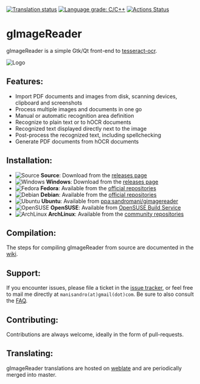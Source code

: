 [![Translation status](https://hosted.weblate.org/widgets/gimagereader/-/svg-badge.svg)](https://hosted.weblate.org/engage/gimagereader/?utm_source=widget)
[![Language grade: C/C++](https://img.shields.io/lgtm/grade/cpp/g/manisandro/gImageReader.svg?logo=lgtm&logoWidth=18)](https://lgtm.com/projects/g/manisandro/gImageReader/context:cpp)
[![Actions Status](https://github.com/manisandro/gImageReader/workflows/CI%20Build/badge.svg)](https://github.com/manisandro/gImageReader/actions)



gImageReader
============

gImageReader is a simple Gtk/Qt front-end to [tesseract-ocr](https://github.com/tesseract-ocr/tesseract).

![Logo](https://raw.githubusercontent.com/manisandro/gImageReader/gh-pages/gimagereader.jpg)

Features:
------------
 - Import PDF documents and images from disk, scanning devices, clipboard and screenshots
 - Process multiple images and documents in one go
 - Manual or automatic recognition area definition
 - Recognize to plain text or to hOCR documents
 - Recognized text displayed directly next to the image
 - Post-process the recognized text, including spellchecking
 - Generate PDF documents from hOCR documents

Installation:
---------------
- ![Source](https://raw.githubusercontent.com/manisandro/gImageReader/gh-pages/icons/source.png) **Source**: Download from the [releases page](https://github.com/manisandro/gImageReader/releases)
- ![Windows](https://raw.githubusercontent.com/manisandro/gImageReader/gh-pages/icons/windows.png) **Windows**: Download from the [releases page](https://github.com/manisandro/gImageReader/releases)
- ![Fedora](https://raw.githubusercontent.com/manisandro/gImageReader/gh-pages/icons/fedora.png) **Fedora**: Available from the [official repositories](https://apps.fedoraproject.org/packages/gimagereader)
- ![Debian](https://raw.githubusercontent.com/manisandro/gImageReader/gh-pages/icons/debian.png) **Debian**: Available from the [official repositories](https://packages.debian.org/unstable/main/gimagereader)
- ![Ubuntu](https://raw.githubusercontent.com/manisandro/gImageReader/gh-pages/icons/ubuntu.png) **Ubuntu**: Available from [ppa:sandromani/gimagereader](https://launchpad.net/~sandromani/+archive/ubuntu/gimagereader)
- ![OpenSUSE](https://raw.githubusercontent.com/manisandro/gImageReader/gh-pages/icons/opensuse.png) **OpenSUSE**: Available from [OpenSUSE Build Service](https://build.opensuse.org/project/show/home:sandromani)
- ![ArchLinux](https://raw.githubusercontent.com/manisandro/gImageReader/gh-pages/icons/arch.png) **ArchLinux**: Available from the [community repositories](https://www.archlinux.org/packages/community/x86_64/gimagereader/)

Compilation:
--------------
The steps for compiling gImageReader from source are documented in the [wiki](https://github.com/manisandro/gImageReader/wiki/Compiling-gImageReader).

Support:
----------
If you encounter issues, please file a ticket in the [issue tracker](https://github.com/manisandro/gImageReader/issues), or feel free to mail me directly at `manisandro(at)gmail(dot)com`. Be sure to also consult the [FAQ](https://github.com/manisandro/gImageReader/wiki/FAQ).

Contributing:
---------------
Contributions are always welcome, ideally in the form of pull-requests.

Translating:
--------------
gImageReader translations are hosted on [weblate](https://hosted.weblate.org/projects/gimagereader/) and are periodically merged into master.
